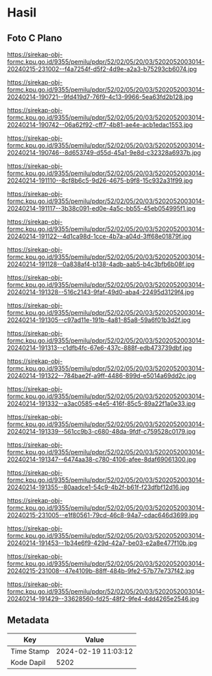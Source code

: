 # Hasil

## Foto C Plano

https://sirekap-obj-formc.kpu.go.id/9355/pemilu/pdpr/52/02/05/20/03/5202052003014-20240215-231002--f4a7254f-d5f2-4d9e-a2a3-b75293cb6074.jpg

https://sirekap-obj-formc.kpu.go.id/9355/pemilu/pdpr/52/02/05/20/03/5202052003014-20240214-190721--9fd419d7-76f9-4c13-9966-5ea63fd2b128.jpg

https://sirekap-obj-formc.kpu.go.id/9355/pemilu/pdpr/52/02/05/20/03/5202052003014-20240214-190742--06a62f92-cff7-4b81-ae4e-acb1edac1553.jpg

https://sirekap-obj-formc.kpu.go.id/9355/pemilu/pdpr/52/02/05/20/03/5202052003014-20240214-190746--8d653749-d55d-45a1-9e8d-c32328a6937b.jpg

https://sirekap-obj-formc.kpu.go.id/9355/pemilu/pdpr/52/02/05/20/03/5202052003014-20240214-191110--8cf8b6c5-9d26-4675-b9f8-15c932a31f99.jpg

https://sirekap-obj-formc.kpu.go.id/9355/pemilu/pdpr/52/02/05/20/03/5202052003014-20240214-191117--3b38c091-ed0e-4a5c-bb55-45eb054995f1.jpg

https://sirekap-obj-formc.kpu.go.id/9355/pemilu/pdpr/52/02/05/20/03/5202052003014-20240214-191122--4d1ca98d-1cce-4b7a-a04d-3ff68e01879f.jpg

https://sirekap-obj-formc.kpu.go.id/9355/pemilu/pdpr/52/02/05/20/03/5202052003014-20240214-191128--0a838af4-b138-4adb-aab5-b4c3bfb6b08f.jpg

https://sirekap-obj-formc.kpu.go.id/9355/pemilu/pdpr/52/02/05/20/03/5202052003014-20240214-191328--516c2143-9faf-49d0-aba4-22495d3129f4.jpg

https://sirekap-obj-formc.kpu.go.id/9355/pemilu/pdpr/52/02/05/20/03/5202052003014-20240214-191305--c97ad11e-191b-4a81-85a8-59a6f01b3d2f.jpg

https://sirekap-obj-formc.kpu.go.id/9355/pemilu/pdpr/52/02/05/20/03/5202052003014-20240214-191313--c1dfb4fc-67e6-437c-888f-edb473739dbf.jpg

https://sirekap-obj-formc.kpu.go.id/9355/pemilu/pdpr/52/02/05/20/03/5202052003014-20240214-191322--784bae2f-a9ff-4486-899d-e5014a69dd2c.jpg

https://sirekap-obj-formc.kpu.go.id/9355/pemilu/pdpr/52/02/05/20/03/5202052003014-20240214-191332--a3ac0585-e4e5-416f-85c5-89a22f1a0e33.jpg

https://sirekap-obj-formc.kpu.go.id/9355/pemilu/pdpr/52/02/05/20/03/5202052003014-20240214-191339--561cc9b3-c680-48da-9fdf-c759528c0179.jpg

https://sirekap-obj-formc.kpu.go.id/9355/pemilu/pdpr/52/02/05/20/03/5202052003014-20240214-191347--6474aa38-c780-4106-afee-8daf69061300.jpg

https://sirekap-obj-formc.kpu.go.id/9355/pemilu/pdpr/52/02/05/20/03/5202052003014-20240214-191355--80aadce1-54c9-4b2f-b61f-f23dfbf12d16.jpg

https://sirekap-obj-formc.kpu.go.id/9355/pemilu/pdpr/52/02/05/20/03/5202052003014-20240215-231005--e1f80561-79cd-46c8-94a7-cdac646d3699.jpg

https://sirekap-obj-formc.kpu.go.id/9355/pemilu/pdpr/52/02/05/20/03/5202052003014-20240214-191453--1b34e6f9-429d-42a7-be03-e2a8e477f10b.jpg

https://sirekap-obj-formc.kpu.go.id/9355/pemilu/pdpr/52/02/05/20/03/5202052003014-20240215-231008--47e4109b-88ff-484b-9fe2-57b77e737f42.jpg

https://sirekap-obj-formc.kpu.go.id/9355/pemilu/pdpr/52/02/05/20/03/5202052003014-20240214-191429--33628560-fd25-48f2-9fe4-4dd4265e2546.jpg


## Metadata

| Key        | Value               |
| ---------- | ------------------- |
| Time Stamp | 2024-02-19 11:03:12 |
| Kode Dapil | 5202                |



